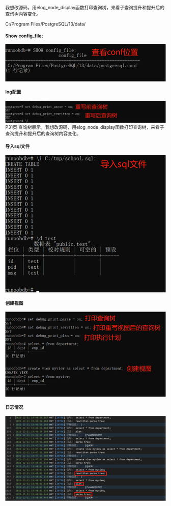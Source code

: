 

我想改源码，用elog_node_display函数打印查询树，来看子查询提升和提升后的查询树内容变化。

C:/Program Files/PostgreSQL/13/data/

#### Show config_file;
![avatar](查看conf位置.png)

#### log配置
![avatar](log配置.png)
P31页 查询树展示，我想改源码，用elog_node_display函数打印查询树，来看子查询提升和提升后的查询树内容变化。

#### 导入sql文件
![avatar](导入sql文件.png)

#### 创建视图
![avatar](创建视图.png)

#### 日志情况
![avatar](日志情况.png)
